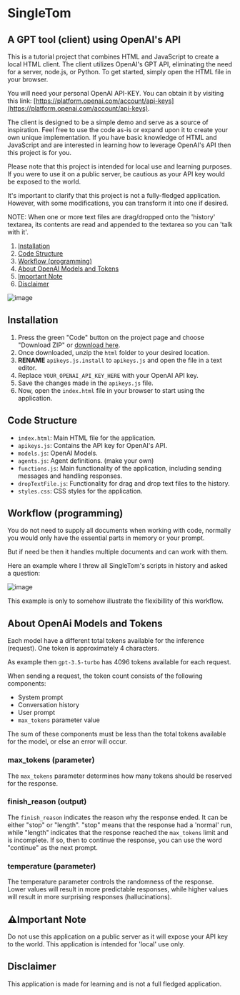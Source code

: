 # SingleTom
## A GPT tool (client) using OpenAI's API

This is a tutorial project that combines HTML and JavaScript to create a local HTML client. The client utilizes OpenAI's GPT API, eliminating the need for a server, node.js, or Python. To get started, simply open the HTML file in your browser.

You will need your personal OpenAI API-KEY. You can obtain it by visiting this link: [https://platform.openai.com/account/api-keys](https://platform.openai.com/account/api-keys).

The client is designed to be a simple demo and serve as a source of inspiration. Feel free to use the code as-is or expand upon it to create your own unique implementation. If you have basic knowledge of HTML and JavaScript and are interested in learning how to leverage OpenAI's API then this project is for you.

Please note that this project is intended for local use and learning purposes. If you were to use it on a public server, be cautious as your API key would be exposed to the world.

It's important to clarify that this project is not a fully-fledged application. However, with some modifications, you can transform it into one if desired.

NOTE: When one or more text files are drag/dropped onto the 'history' textarea, its contents are read and appended to the textarea so you can 'talk with it'.

1. [Installation](#installation)
2. [Code Structure](#code-structure)
3. [Workflow (programming)](#workflow-programming)
4. [About OpenAI Models and Tokens](#about-openai-models-and-tokens)
5. [Important Note](#important-note)
6. [Disclaimer](#disclaimer)

![image](https://github.com/Slamsneider/SingleTom/assets/192285/cee99d3c-5b20-475f-ab8b-62ad7ec66095)

## Installation
1. Press the green "Code" button on the project page and choose "Download ZIP" or [download here](https://github.com/Slamsneider/SingleTom/archive/refs/heads/main.zip).
2. Once downloaded, unzip the `html` folder to your desired location.
3. **RENAME** `apikeys.js.install` to `apikeys.js` and open the file in a text editor.
4. Replace `YOUR_OPENAI_API_KEY_HERE` with your OpenAI API key.
5. Save the changes made in the `apikeys.js` file.
6. Now, open the `index.html` file in your browser to start using the application.

## Code Structure

- `index.html`: Main HTML file for the application.
- `apikeys.js`: Contains the API key for OpenAI's API.
- `models.js`: OpenAI Models.
- `agents.js`: Agent definitions. (make your own)
- `functions.js`: Main functionality of the application, including sending messages and handling responses.
- `dropTextFile.js`: Functionality for drag and drop text files to the history.
- `styles.css`: CSS styles for the application.

## Workflow (programming)
You do not need to supply all documents when working with code, normally you would only have the essential parts in memory or your prompt.

But if need be then it handles multiple documents and can work with them.

Here an example where I threw all SingleTom's scripts in history and asked a question:

![image](https://github.com/Slamsneider/SingleTom/assets/192285/129ce56a-48be-4a0f-a452-23e882bde7d6)

This example is only to somehow illustrate the flexibillity of this workflow.


## About OpenAi Models and Tokens
Each model have a different total tokens available for the inference (request). One token is approximately 4 characters.

As example then `gpt-3.5-turbo` has 4096 tokens available for each request.

When sending a request, the token count consists of the following components:

- System prompt
- Conversation history
- User prompt
- `max_tokens` parameter value

The sum of these components must be less than the total tokens available for the model, or else an error will occur.
### max_tokens (parameter)
The `max_tokens` parameter determines how many tokens should be reserved for the response.

### finish_reason (output)
The `finish_reason` indicates the reason why the response ended. It can be either "stop" or "length". "stop" means that the response had a 'normal' run, while "length" indicates that the response reached the `max_tokens` limit and is incomplete. If so, then to continue the response, you can use the word "continue" as the next prompt.

### temperature (parameter)
The temperature parameter controls the randomness of the response. Lower values will result in more predictable responses, while higher values will result in more surprising responses (hallucinations).


## ⚠️Important Note 

Do not use this application on a public server as it will expose your API key to the world. This application is intended for 'local' use only.

## Disclaimer

This application is made for learning and is not a full fledged application.
